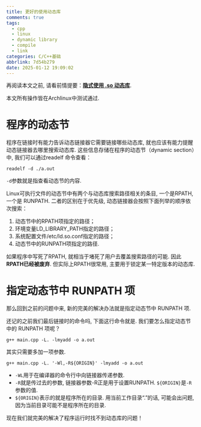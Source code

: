 ```yaml
---
title: 更好的使用动态库
comments: true
tags:
  - cpp
  - linux
  - dynamic library
  - compile
  - link
categories: C/C++基础
abbrlink: 7d54b279
date: 2025-01-12 19:09:02
---
```


再阅读本文之前, 请看前情提要：[**隐式使用 .so 动态库**](/posts/acafc476/).

本文所有操作皆在Archlinux中测试通过. 

# 程序的动态节

程序在链接时有能力告诉动态链接器它需要链接哪些动态库, 就也应该有能力提醒动态链接器去哪里搜索动态库. 这些信息存储在程序的动态节（dynamic section）中, 我们可以通过readelf 命令查看： 

```shell
readelf -d ./a.out
```

`-d`参数就是指查看动态节的内容.


Linux可执行文件的动态节中有两个与动态库搜索路径相关的条目, 一个是RPATH, 一个是 RUNPATH. 二者的区别在于优先级, 动态链接器会按照下面列举的顺序依次搜索： 

1. 动态节中的RPATH项指定的路径； 
2. 环境变量LD_LIBRARY_PATH指定的路径；
3. 系统配置文件/etc/ld.so.conf指定的路径； 
4. 动态节中的RUNPATH项指定的路径.  


如果程序中写死了RPATH, 就相当于堵死了用户去覆盖搜索路径的可能. 因此**RPATH已经被废弃**. 但实际上RPATH很常用, 主要用于锁定某一特定版本的动态库. 


# 指定动态节中 RUNPATH 项

那么回到之前的问题中来, 新的完美的解决办法就是指定动态节中 RUNPATH 项.

还记的之前我们最后链接时的命令吗, 下面这行命令就是. 我们要怎么指定动态节中的 RUNPATH 项呢？

```shell
g++ main.cpp -L. -lmyadd -o a.out
```

其实只需要多加一项参数. 

```shell
g++ main.cpp -L. '-Wl,-R${ORIGIN}' -lmyadd -o a.out
```

- `-WL`用于在编译器的命令行中向链接器传递参数. 
- `-R`就是传过去的参数, 链接器参数-R正是用于设置RUNPATH. `${ORIGIN}`是`-R`参数的值. 
- `${ORIGIN}`表示的就是程序所在的目录. 用当前工作目录“.”的话, 可能会出问题, 因为当前目录可能不是程序所在的目录. 

现在我们就完美的解决了程序运行时找不到动态库的问题！








